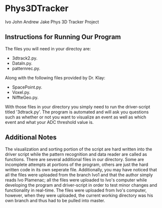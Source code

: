 Phys3DTracker
=============

Ivo John Andrew Jake Phys 3D Tracker Project

Instructions for Running Our Program
------------------------------------

The files you will need in your directoy are:
<ul>
<li>3dtrack2.py.</li>
<li>DataIn.py.</li>
<li>patternrec.py.</li>
</ul>

Along with the following files provided by Dr. Klay:
<ul>
<li>SpacePoint.py.</li>
<li>Voxel.py.</li>
<li>NiffteGeo.py.</li>
</ul>

With those files in your directory you simply need to run the driver-script titled '3dtrack.py'. The program is automated and will ask you questions such as whether or not you want to visualize an event as well as which event and what your ADC threshold value is. 

Additional Notes
----------------
The visualization and sorting portion of the script are hard written into the driver script while the pattern recognition and data reader are called as functions. There are several additional files in our directory. Some are incomplete attempts at portions of the program, others are just the hard written code in its own seperate file. Additionally, you may have noticed that all the files were uploaded from the branch Ivo1 and that the author simply reads Ivo Plamenac; all the files were uploaded to Ivo's computer while developing the program and driver-script in order to test minor changes and functionality in real-time. The files were uploaded from Ivo's computer, however, when they were uploaded, the current working directory was his own branch and thus had to be pulled into master. 